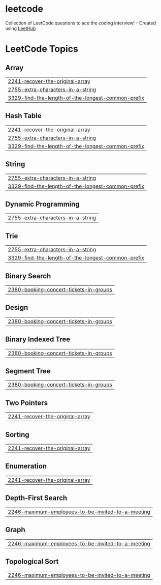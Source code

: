# leetcode
Collection of LeetCode questions to ace the coding interview! - Created using [LeetHub](https://github.com/QasimWani/LeetHub)

<!---LeetCode Topics Start-->
# LeetCode Topics
## Array
|  |
| ------- |
| [2241-recover-the-original-array](https://github.com/nck90/leetcode/tree/master/2241-recover-the-original-array) |
| [2755-extra-characters-in-a-string](https://github.com/nck90/leetcode/tree/master/2755-extra-characters-in-a-string) |
| [3329-find-the-length-of-the-longest-common-prefix](https://github.com/nck90/leetcode/tree/master/3329-find-the-length-of-the-longest-common-prefix) |
## Hash Table
|  |
| ------- |
| [2241-recover-the-original-array](https://github.com/nck90/leetcode/tree/master/2241-recover-the-original-array) |
| [2755-extra-characters-in-a-string](https://github.com/nck90/leetcode/tree/master/2755-extra-characters-in-a-string) |
| [3329-find-the-length-of-the-longest-common-prefix](https://github.com/nck90/leetcode/tree/master/3329-find-the-length-of-the-longest-common-prefix) |
## String
|  |
| ------- |
| [2755-extra-characters-in-a-string](https://github.com/nck90/leetcode/tree/master/2755-extra-characters-in-a-string) |
| [3329-find-the-length-of-the-longest-common-prefix](https://github.com/nck90/leetcode/tree/master/3329-find-the-length-of-the-longest-common-prefix) |
## Dynamic Programming
|  |
| ------- |
| [2755-extra-characters-in-a-string](https://github.com/nck90/leetcode/tree/master/2755-extra-characters-in-a-string) |
## Trie
|  |
| ------- |
| [2755-extra-characters-in-a-string](https://github.com/nck90/leetcode/tree/master/2755-extra-characters-in-a-string) |
| [3329-find-the-length-of-the-longest-common-prefix](https://github.com/nck90/leetcode/tree/master/3329-find-the-length-of-the-longest-common-prefix) |
## Binary Search
|  |
| ------- |
| [2380-booking-concert-tickets-in-groups](https://github.com/nck90/leetcode/tree/master/2380-booking-concert-tickets-in-groups) |
## Design
|  |
| ------- |
| [2380-booking-concert-tickets-in-groups](https://github.com/nck90/leetcode/tree/master/2380-booking-concert-tickets-in-groups) |
## Binary Indexed Tree
|  |
| ------- |
| [2380-booking-concert-tickets-in-groups](https://github.com/nck90/leetcode/tree/master/2380-booking-concert-tickets-in-groups) |
## Segment Tree
|  |
| ------- |
| [2380-booking-concert-tickets-in-groups](https://github.com/nck90/leetcode/tree/master/2380-booking-concert-tickets-in-groups) |
## Two Pointers
|  |
| ------- |
| [2241-recover-the-original-array](https://github.com/nck90/leetcode/tree/master/2241-recover-the-original-array) |
## Sorting
|  |
| ------- |
| [2241-recover-the-original-array](https://github.com/nck90/leetcode/tree/master/2241-recover-the-original-array) |
## Enumeration
|  |
| ------- |
| [2241-recover-the-original-array](https://github.com/nck90/leetcode/tree/master/2241-recover-the-original-array) |
## Depth-First Search
|  |
| ------- |
| [2246-maximum-employees-to-be-invited-to-a-meeting](https://github.com/nck90/leetcode/tree/master/2246-maximum-employees-to-be-invited-to-a-meeting) |
## Graph
|  |
| ------- |
| [2246-maximum-employees-to-be-invited-to-a-meeting](https://github.com/nck90/leetcode/tree/master/2246-maximum-employees-to-be-invited-to-a-meeting) |
## Topological Sort
|  |
| ------- |
| [2246-maximum-employees-to-be-invited-to-a-meeting](https://github.com/nck90/leetcode/tree/master/2246-maximum-employees-to-be-invited-to-a-meeting) |
<!---LeetCode Topics End-->